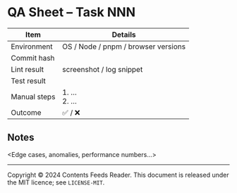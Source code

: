 <!-- Copy to docs/qa/NNN-slug.md for every task -->

# QA Sheet – Task NNN

| Item | Details |
|------|---------|
| Environment | OS / Node / pnpm / browser versions |
| Commit hash |  |
| Lint result | screenshot / log snippet |
| Test result |  |
| Manual steps | 1. …<br>2. … |
| Outcome | ✅ / ❌  |

## Notes

<Edge cases, anomalies, performance numbers…>

---

Copyright © 2024 Contents Feeds Reader.
This document is released under the MIT licence; see `LICENSE-MIT`.
